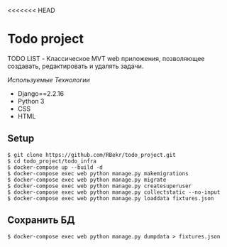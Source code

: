 <<<<<<< HEAD

# Todo project
TODO LIST - Классическое MVT web приложения, позволяющее создавать, редактировать и удалять задачи. 

_Используемые Технологии_
* Django==2.2.16
* Python 3
* CSS
* HTML

## Setup
```
$ git clone https://github.com/RBekr/todo_project.git
$ cd todo_project/todo_infra
$ docker-compose up --build -d
$ docker-compose exec web python manage.py makemigrations
$ docker-compose exec web python manage.py migrate
$ docker-compose exec web python manage.py createsuperuser
$ docker-compose exec web python manage.py collectstatic --no-input
$ docker-compose exec web python manage.py loaddata fixtures.json
```

## Сохранить БД

```
$ docker-compose exec web python manage.py dumpdata > fixtures.json
```